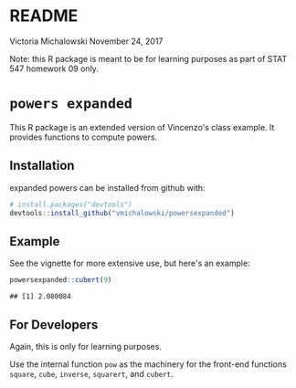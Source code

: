 README
================
Victoria Michalowski
November 24, 2017

Note: this R package is meant to be for learning purposes as part of STAT 547 homework 09 only.

`powers expanded`
=================

This R package is an extended version of Vincenzo's class example. It provides functions to compute powers.

Installation
------------

expanded powers can be installed from github with:

``` r
# install.packages("devtools")
devtools::install_github("vmichalowski/powersexpanded")
```

Example
-------

See the vignette for more extensive use, but here's an example:

``` r
powersexpanded::cubert(9)
```

    ## [1] 2.080084

For Developers
--------------

Again, this is only for learning purposes.

Use the internal function `pow` as the machinery for the front-end functions `square`, `cube`, `inverse`, `squarert`, and `cubert`.
